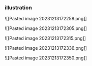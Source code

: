 ### illustration
![[Pasted image 20231213172258.png]]

![[Pasted image 20231213172305.png]]

![[Pasted image 20231213172315.png]]

![[Pasted image 20231213172336.png]]

![[Pasted image 20231213172350.png]]